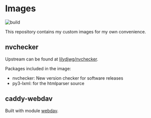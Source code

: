 # Images

![build](https://github.com/adamanteye/images/actions/workflows/build.yml/badge.svg)

This repository contains my custom images for my own convenience.

## nvchecker

Upstream can be found at [lilydjwg/nvchecker](https://github.com/lilydjwg/nvchecker).

Packages included in the image:

- nvchecker: New version checker for software releases
- py3-lxml: for the htmlparser source

## caddy-webdav

Built with module [webdav](https://caddyserver.com/docs/modules/http.handlers.webdav).
